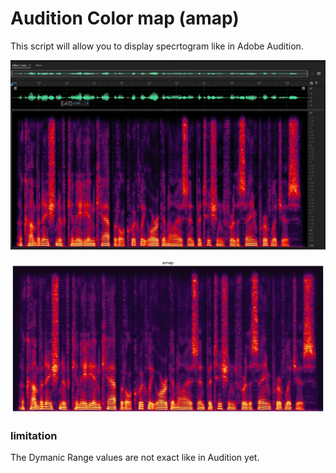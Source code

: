 # Audition Color map (amap)

This script will allow you to display specrtogram like in Adobe Audition.

![Adobe Audition](https://github.com/asher-bs/Audition-color-map/blob/main/Audition_spec.JPG)

![amap](https://github.com/asher-bs/Audition-color-map/blob/main/amap_spec.jpg)


### limitation 
The Dymanic Range values are not exact like in Audition yet.
